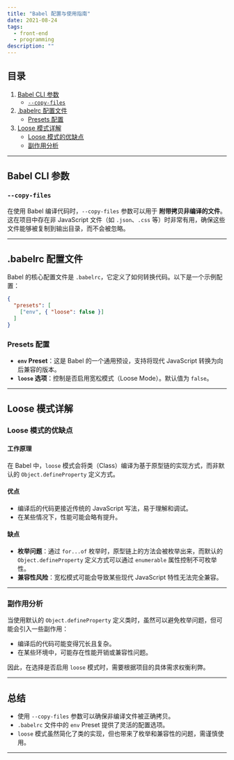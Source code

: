 ```yaml
---
title: "Babel 配置与使用指南"
date: 2021-08-24
tags:
  - front-end
  - programming
description: ""
---
```


## 目录
1. [Babel CLI 参数](#babel-cli-参数)
   - [`--copy-files`](#--copy-files)
2. [.babelrc 配置文件](#babelrc-配置文件)
   - [Presets 配置](#presets-配置)
3. [Loose 模式详解](#loose-模式详解)
   - [Loose 模式的优缺点](#loose-模式的优缺点)
   - [副作用分析](#副作用分析)

---

## Babel CLI 参数

### `--copy-files`

在使用 Babel 编译代码时，`--copy-files` 参数可以用于 **附带拷贝非编译的文件**。  
这在项目中存在非 JavaScript 文件（如 `.json`、`.css` 等）时非常有用，确保这些文件能够被复制到输出目录，而不会被忽略。

---

## .babelrc 配置文件

Babel 的核心配置文件是 `.babelrc`，它定义了如何转换代码。以下是一个示例配置：

```json
{
  "presets": [
    ["env", { "loose": false }]
  ]
}
```

### Presets 配置

- **`env` Preset**：这是 Babel 的一个通用预设，支持将现代 JavaScript 转换为向后兼容的版本。
- **`loose` 选项**：控制是否启用宽松模式（Loose Mode）。默认值为 `false`。

---

## Loose 模式详解

### Loose 模式的优缺点

#### 工作原理
在 Babel 中，`loose` 模式会将类（Class）编译为基于原型链的实现方式，而非默认的 `Object.defineProperty` 定义方式。

#### 优点
- 编译后的代码更接近传统的 JavaScript 写法，易于理解和调试。
- 在某些情况下，性能可能会略有提升。

#### 缺点
- **枚举问题**：通过 `for...of` 枚举时，原型链上的方法会被枚举出来，而默认的 `Object.defineProperty` 定义方式可以通过 `enumerable` 属性控制不可枚举性。
- **兼容性风险**：宽松模式可能会导致某些现代 JavaScript 特性无法完全兼容。

---

### 副作用分析

当使用默认的 `Object.defineProperty` 定义类时，虽然可以避免枚举问题，但可能会引入一些副作用：
- 编译后的代码可能变得冗长且复杂。
- 在某些环境中，可能存在性能开销或兼容性问题。

因此，在选择是否启用 `loose` 模式时，需要根据项目的具体需求权衡利弊。

---

## 总结

- 使用 `--copy-files` 参数可以确保非编译文件被正确拷贝。
- `.babelrc` 文件中的 `env` Preset 提供了灵活的配置选项。
- `loose` 模式虽然简化了类的实现，但也带来了枚举和兼容性的问题，需谨慎使用。

---